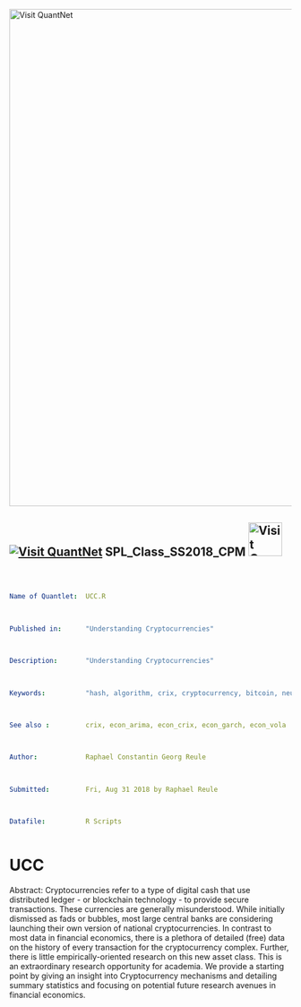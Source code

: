 
[<img src="https://github.com/QuantLet/Styleguide-and-FAQ/blob/master/pictures/banner.png" width="888" alt="Visit QuantNet">](http://quantlet.de/)

## [<img src="https://github.com/QuantLet/Styleguide-and-FAQ/blob/master/pictures/qloqo.png" alt="Visit QuantNet">](http://quantlet.de/) **SPL_Class_SS2018_CPM** [<img src="https://github.com/QuantLet/Styleguide-and-FAQ/blob/master/pictures/QN2.png" width="60" alt="Visit QuantNet 2.0">](http://quantlet.de/)


```yaml



Name of Quantlet:  UCC.R

 

Published in:      "Understanding Cryptocurrencies"

  

Description:       "Understanding Cryptocurrencies"

 

Keywords:          "hash, algorithm, crix, cryptocurrency, bitcoin, neural network, trading, fintech"



See also :         crix, econ_arima, econ_crix, econ_garch, econ_vola



Author:            Raphael Constantin Georg Reule

  

Submitted:         Fri, Aug 31 2018 by Raphael Reule

  

Datafile:          R Scripts



```


# UCC

Abstract:
Cryptocurrencies refer to a type of digital cash that use distributed ledger - or blockchain technology - to provide secure transactions. These currencies are generally misunderstood. While initially dismissed as fads or bubbles, most large central banks are considering launching their own version of national cryptocurrencies. In contrast to most data in financial economics, there is a plethora of detailed (free) data on the history of every transaction for the cryptocurrency complex. Further, there is little empirically-oriented research on this new asset class. This is an extraordinary research opportunity for academia. We provide a starting point by giving an insight into Cryptocurrency mechanisms and detailing summary statistics and focusing on potential future research avenues in financial economics.
